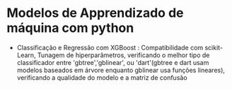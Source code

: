 # Modelos de Apprendizado de máquina com python
* Classificação e Regressão com XGBoost : Compatibilidade com scikit-Learn, Tunagem de hiperparâmetros, verificando o  melhor tipo de classificador entre 'gbtree','gblinear', ou 'dart'(gbtree e dart usam modelos baseados em árvore enquanto gblinear usa funções lineares), verificando a qualidade do modelo e a matriz de confusão
